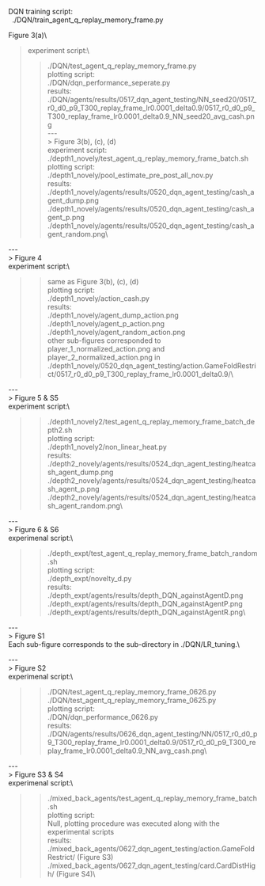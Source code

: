 DQN training script:\
&nbsp; ./DQN/train_agent_q_replay_memory_frame.py

Figure 3(a)\
>experiment script:\
>> ./DQN/test_agent_q_replay_memory_frame.py\
>plotting script:\
>> ./DQN/dqn_performance_seperate.py\
results:\
>> ./DQN/agents/results/0517_dqn_agent_testing/NN_seed20/0517_r0_d0_p9_T300_replay_frame_lr0.0001_delta0.9/0517_r0_d0_p9_T300_replay_frame_lr0.0001_delta0.9_NN_seed20_avg_cash.png\
---<br>>
Figure 3(b), (c), (d)\
experiment script:\
>> ./depth1_novely/test_agent_q_replay_memory_frame_batch.sh\
plotting script:\
>> ./depth1_novely/pool_estimate_pre_post_all_nov.py\
results:\
>> ./depth1_novely/agents/results/0520_dqn_agent_testing/cash_agent_dump.png\
>> ./depth1_novely/agents/results/0520_dqn_agent_testing/cash_agent_p.png\
>> ./depth1_novely/agents/results/0520_dqn_agent_testing/cash_agent_random.png\

---<br>>
Figure 4\
experiment script:\
>> same as Figure 3(b), (c), (d)\
plotting script:\
>> ./depth1_novely/action_cash.py\
results:\
>> ./depth1_novely/agent_dump_action.png\
>> ./depth1_novely/agent_p_action.png\
>> ./depth1_novely/agent_random_action.png\
other sub-figures corresponded to player_1_normalized_action.png and player_2_normalized_action.png in ./depth1_novely/0520_dqn_agent_testing/action.GameFoldRestrict/0517_r0_d0_p9_T300_replay_frame_lr0.0001_delta0.9/\

---<br>>
Figure 5 & S5\
experiment script:\
>> ./depth1_novely2/test_agent_q_replay_memory_frame_batch_depth2.sh\
plotting script:\
>> ./depth1_novely2/non_linear_heat.py\
results:\
>> ./depth2_novely/agents/results/0524_dqn_agent_testing/heatcash_agent_dump.png\
>> ./depth2_novely/agents/results/0524_dqn_agent_testing/heatcash_agent_p.png\
>> ./depth2_novely/agents/results/0524_dqn_agent_testing/heatcash_agent_random.png\

---<br>>
Figure 6 & S6\
experimenal script:\
>> ./depth_expt/test_agent_q_replay_memory_frame_batch_random.sh\
plotting script:\
>> ./depth_expt/novelty_d.py\
results:\
>> ./depth_expt/agents/results/depth_DQN_againstAgentD.png\
>> ./depth_expt/agents/results/depth_DQN_againstAgentP.png\
>> ./depth_expt/agents/results/depth_DQN_againstAgentR.png\

---<br>>
Figure S1\
Each sub-figure corresponds to the sub-directory in ./DQN/LR_tuning.\

---<br>>
Figure S2\
experimenal script:\
>> ./DQN/test_agent_q_replay_memory_frame_0626.py\
>> ./DQN/test_agent_q_replay_memory_frame_0625.py\
plotting script:\
>> ./DQN/dqn_performance_0626.py\
results:\
>> ./DQN/agents/results/0626_dqn_agent_testing/NN/0517_r0_d0_p9_T300_replay_frame_lr0.0001_delta0.9/0517_r0_d0_p9_T300_replay_frame_lr0.0001_delta0.9_NN_avg_cash.png\

---<br>>
Figure S3 & S4\
experimenal script:\
>> ./mixed_back_agents/test_agent_q_replay_memory_frame_batch.sh\
plotting script:\
>> Null, plotting procedure was executed along with the experimental scripts\
results:\
>> ./mixed_back_agents/0627_dqn_agent_testing/action.GameFoldRestrict/ (Figure S3)\
>> ./mixed_back_agents/0627_dqn_agent_testing/card.CardDistHigh/ (Figure S4)\
